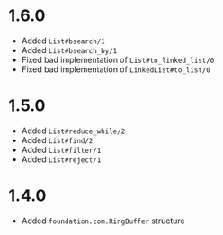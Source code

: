 # 1.6.0

* Added `List#bsearch/1`
* Added `List#bsearch_by/1`
* Fixed bad implementation of `List#to_linked_list/0`
* Fixed bad implementation of `LinkedList#to_list/0`

# 1.5.0

* Added `List#reduce_while/2`
* Added `List#find/2`
* Added `List#filter/1`
* Added `List#reject/1`

# 1.4.0

* Added `foundation.com.RingBuffer` structure
